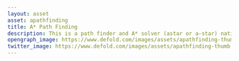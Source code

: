 ```yaml
---
layout: asset
asset: apathfinding
title: A* Path Finding
description: This is a path finder and A* solver (astar or a-star) native extension for Defold Engine build on MicroPather.
opengraph_image: https://www.defold.com/images/assets/apathfinding-thumb.png
twitter_image: https://www.defold.com/images/assets/apathfinding-thumb.png
---
```

